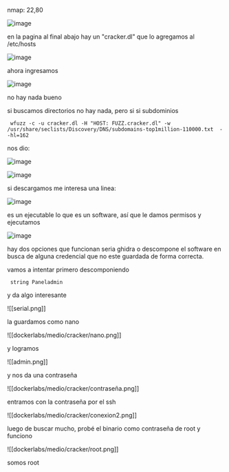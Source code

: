 nmap: 22,80

![image](https://github.com/user-attachments/assets/d1cc6252-cf61-4d24-a732-3abe3ca0efd3)

en la pagina al final abajo hay un "cracker.dl"  que lo agregamos al /etc/hosts

![image](https://github.com/user-attachments/assets/153943c0-e94f-44ba-a48b-3c04591585cd)

ahora ingresamos

![image](https://github.com/user-attachments/assets/9a79dfd6-f078-45ec-bb28-174ad044f28e)

no hay nada bueno

si buscamos directorios no hay nada, pero si si subdominios

     wfuzz -c -u cracker.dl -H "HOST: FUZZ.cracker.dl" -w /usr/share/seclists/Discovery/DNS/subdomains-top1million-110000.txt  --hl=162

nos dio: 

![image](https://github.com/user-attachments/assets/bdacec94-0d7f-4c53-9865-c3d6e559eed1)

![image](https://github.com/user-attachments/assets/865ce8e2-e7d4-4e01-bdca-4de84368367b)

si descargamos me interesa una linea:

![image](https://github.com/user-attachments/assets/0390375a-f62d-4ee2-bc81-27373055b2fa)

es un ejecutable lo que es un software, así que le damos permisos y ejecutamos

![image](https://github.com/user-attachments/assets/18240e38-dfb7-4f66-a37f-797cbfc04960)

hay dos opciones que funcionan seria ghidra o descompone el software en busca de alguna credencial que no este guardada de forma correcta.

vamos a intentar primero descomponiendo

     string Paneladmin

y da algo interesante 

![[serial.png]]

la guardamos como nano

![[dockerlabs/medio/cracker/nano.png]]

y logramos

![[admin.png]]

y nos da una contraseña

![[dockerlabs/medio/cracker/contraseña.png]]

entramos con la contraseña por el ssh


![[dockerlabs/medio/cracker/conexion2.png]]

luego de buscar mucho, probé el binario  como contraseña de root y funciono

![[dockerlabs/medio/cracker/root.png]]

somos root
